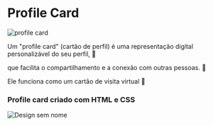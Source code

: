 # Profile Card


![profile card](https://github.com/user-attachments/assets/da0d8dfe-32e7-4c69-befa-40abd973a8b4)




Um "profile card" (cartão de perfil) é uma representação digital personalizável do seu perfil, 🙋

que facilita o compartilhamento e a conexão com outras pessoas. 👬

Ele funciona como um cartão de visita virtual 📱



### Profile card criado com HTML e CSS



![Design sem nome](https://github.com/user-attachments/assets/5764569e-edb9-4321-9b5d-9f0fc174dd2a)


